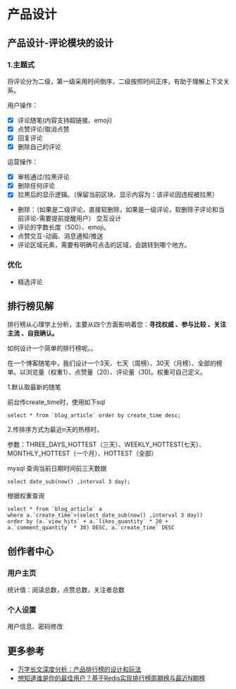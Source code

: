 # 产品设计

## 产品设计-评论模块的设计
### 1.主题式
将评论分为二级，第一级采用时间倒序，二级按照时间正序，有助于理解上下文关系。


用户操作：
- [x] 评论随笔(内容支持超链接、emoji)
- [x]  点赞评论/取消点赞
- [x]  回复评论
- [x]  删除自己的评论

运营操作：
- [x]  审核通过/拉黑评论
- [x]  删除任何评论
- [x]  拉黑后的显示逻辑。（保留当前区块、显示内容为：该评论因违规被拉黑）
- 删除：（如果是二级评论，直接软删除，如果是一级评论，软删除子评论和当前评论-需要提前提醒用户）
交互设计
- 评论的字数长度（500）、emoji。
- 点赞交互-动画、消息通知/推送
- 评论区域元素，需要有明确可点击的区域，会跳转到哪个地方。

### 优化
- 精选评论


## 排行榜见解

排行榜从心理学上分析，主要从四个方面影响着您：**寻找权威 、参与比较 、关注主流 、自我确认。**

如何设计一个简单的排行榜呢。。


在一个博客随笔中，我们设计一个3天、七天（周榜）、30天（月榜）、全部的榜单。以浏览量（权重1）、点赞量（20）、评论量（30)。权重可自己定义。    

1.默认取最新的随笔

前台传create_time时，使用如下sql
```
select * from `blog_article` order by create_time desc;
```
2.传排序方式为最近n天的热榜时。

参数：THREE_DAYS_HOTTEST（三天）、WEEKLY_HOTTEST(七天）、MONTHLY_HOTTEST（一个月）、HOTTEST（全部）

mysql 查询当前日期时间前三天数据
```
select date_sub(now() ,interval 3 day);
```
根据权重查询
```
select * from `blog_article` a 
where a.`create_time`>(select date_sub(now() ,interval 3 day))
order by (a.`view_hits` + a.`likes_quantity` * 20 + a.`comment_quantity` * 30) DESC, a.`create_time` DESC

```

## 创作者中心

### 用户主页

统计值：阅读总数，点赞总数，关注者总数

### 个人设置
用户信息、密码修改

## 

## 更多参考
- [万字长文深度分析：产品排行榜的设计和玩法](http://www.woshipm.com/pd/1255548.html)
- [想知道谁是你的最佳用户？基于Redis实现排行榜周期榜与最近N期榜](https://zhuanlan.zhihu.com/p/52322777)

<RightMenu />